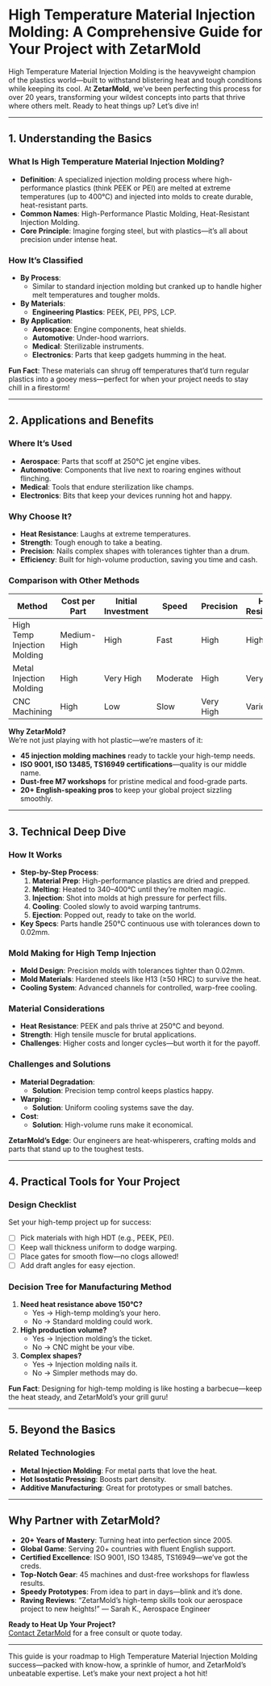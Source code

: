 # High Temperature Material Injection Molding: A Comprehensive Guide for Your Project with ZetarMold

High Temperature Material Injection Molding is the heavyweight champion of the plastics world—built to withstand blistering heat and tough conditions while keeping its cool. At **ZetarMold**, we’ve been perfecting this process for over 20 years, transforming your wildest concepts into parts that thrive where others melt. Ready to heat things up? Let’s dive in!

---

## 1. Understanding the Basics

### What Is High Temperature Material Injection Molding?

- **Definition**: A specialized injection molding process where high-performance plastics (think PEEK or PEI) are melted at extreme temperatures (up to 400°C) and injected into molds to create durable, heat-resistant parts.
- **Common Names**: High-Performance Plastic Molding, Heat-Resistant Injection Molding.
- **Core Principle**: Imagine forging steel, but with plastics—it’s all about precision under intense heat.

### How It’s Classified

- **By Process**:
  - Similar to standard injection molding but cranked up to handle higher melt temperatures and tougher molds.
- **By Materials**:
  - **Engineering Plastics**: PEEK, PEI, PPS, LCP.
- **By Application**:
  - **Aerospace**: Engine components, heat shields.
  - **Automotive**: Under-hood warriors.
  - **Medical**: Sterilizable instruments.
  - **Electronics**: Parts that keep gadgets humming in the heat.

**Fun Fact**: These materials can shrug off temperatures that’d turn regular plastics into a gooey mess—perfect for when your project needs to stay chill in a firestorm!

---

## 2. Applications and Benefits

### Where It’s Used

- **Aerospace**: Parts that scoff at 250°C jet engine vibes.
- **Automotive**: Components that live next to roaring engines without flinching.
- **Medical**: Tools that endure sterilization like champs.
- **Electronics**: Bits that keep your devices running hot and happy.

### Why Choose It?

- **Heat Resistance**: Laughs at extreme temperatures.
- **Strength**: Tough enough to take a beating.
- **Precision**: Nails complex shapes with tolerances tighter than a drum.
- **Efficiency**: Built for high-volume production, saving you time and cash.

### Comparison with Other Methods

| Method                      | Cost per Part | Initial Investment | Speed    | Precision | Heat Resistance | Complexity |
| --------------------------- | ------------- | ------------------ | -------- | --------- | --------------- | ---------- |
| High Temp Injection Molding | Medium-High   | High               | Fast     | High      | High            | High       |
| Metal Injection Molding     | High          | Very High          | Moderate | High      | Very High       | High       |
| CNC Machining               | High          | Low                | Slow     | Very High | Varies          | Medium     |

**Why ZetarMold?**  
We’re not just playing with hot plastic—we’re masters of it:

- **45 injection molding machines** ready to tackle your high-temp needs.
- **ISO 9001, ISO 13485, TS16949 certifications**—quality is our middle name.
- **Dust-free M7 workshops** for pristine medical and food-grade parts.
- **20+ English-speaking pros** to keep your global project sizzling smoothly.

---

## 3. Technical Deep Dive

### How It Works

- **Step-by-Step Process**:
  1. **Material Prep**: High-performance plastics are dried and prepped.
  2. **Melting**: Heated to 340–400°C until they’re molten magic.
  3. **Injection**: Shot into molds at high pressure for perfect fills.
  4. **Cooling**: Cooled slowly to avoid warping tantrums.
  5. **Ejection**: Popped out, ready to take on the world.
- **Key Specs**: Parts handle 250°C continuous use with tolerances down to 0.02mm.

### Mold Making for High Temp Injection

- **Mold Design**: Precision molds with tolerances tighter than 0.02mm.
- **Mold Materials**: Hardened steels like H13 (≥50 HRC) to survive the heat.
- **Cooling System**: Advanced channels for controlled, warp-free cooling.

### Material Considerations

- **Heat Resistance**: PEEK and pals thrive at 250°C and beyond.
- **Strength**: High tensile muscle for brutal applications.
- **Challenges**: Higher costs and longer cycles—but worth it for the payoff.

### Challenges and Solutions

- **Material Degradation**:
  - **Solution**: Precision temp control keeps plastics happy.
- **Warping**:
  - **Solution**: Uniform cooling systems save the day.
- **Cost**:
  - **Solution**: High-volume runs make it economical.

**ZetarMold’s Edge**: Our engineers are heat-whisperers, crafting molds and parts that stand up to the toughest tests.

---

## 4. Practical Tools for Your Project

### Design Checklist

Set your high-temp project up for success:

- [ ] Pick materials with high HDT (e.g., PEEK, PEI).
- [ ] Keep wall thickness uniform to dodge warping.
- [ ] Place gates for smooth flow—no clogs allowed!
- [ ] Add draft angles for easy ejection.

### Decision Tree for Manufacturing Method

1. **Need heat resistance above 150°C?**
   - Yes → High-temp molding’s your hero.
   - No → Standard molding could work.
2. **High production volume?**
   - Yes → Injection molding’s the ticket.
   - No → CNC might be your vibe.
3. **Complex shapes?**
   - Yes → Injection molding nails it.
   - No → Simpler methods may do.

**Fun Fact**: Designing for high-temp molding is like hosting a barbecue—keep the heat steady, and ZetarMold’s your grill guru!

---

## 5. Beyond the Basics

### Related Technologies

- **Metal Injection Molding**: For metal parts that love the heat.
- **Hot Isostatic Pressing**: Boosts part density.
- **Additive Manufacturing**: Great for prototypes or small batches.

---

## Why Partner with ZetarMold?

- **20+ Years of Mastery**: Turning heat into perfection since 2005.
- **Global Game**: Serving 20+ countries with fluent English support.
- **Certified Excellence**: ISO 9001, ISO 13485, TS16949—we’ve got the creds.
- **Top-Notch Gear**: 45 machines and dust-free workshops for flawless results.
- **Speedy Prototypes**: From idea to part in days—blink and it’s done.
- **Raving Reviews**: “ZetarMold’s high-temp skills took our aerospace project to new heights!” — Sarah K., Aerospace Engineer

**Ready to Heat Up Your Project?**  
[Contact ZetarMold](#) for a free consult or quote today.

---

This guide is your roadmap to High Temperature Material Injection Molding success—packed with know-how, a sprinkle of humor, and ZetarMold’s unbeatable expertise. Let’s make your next project a hot hit!
